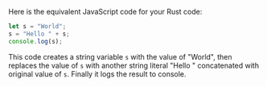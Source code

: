 Here is the equivalent JavaScript code for your Rust code:

```JavaScript
let s = "World";
s = "Hello " + s;
console.log(s);
```
This code creates a string variable `s` with the value of "World", then replaces the value of `s` with another string literal "Hello " concatenated with original value of `s`. Finally it logs the result to console.
